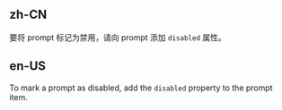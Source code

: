 ## zh-CN

要将 prompt 标记为禁用，请向 prompt 添加 `disabled` 属性。

## en-US

To mark a prompt as disabled, add the `disabled` property to the prompt item.

